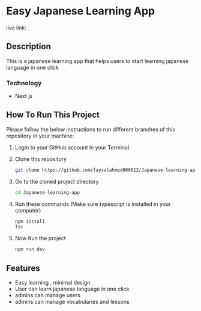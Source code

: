 # Easy Japanese Learning App

live link:

## Description

This is a japanese learning app that helps users to start learning japanese language in one click

### Technology

- Next js

## How To Run This Project

Please follow the below instructions to run different branches of this repository in your machine:

1. Login to your GitHub account in your Terminal.

2. Clone this repository
   ```sh
   git clone https://github.com/faysalahmed000012/Japanese-learning-app.git
   ```
3. Go to the cloned project directory
   ```sh
   cd Japanese-learning-app
   ```
4. Run these commands (Make sure typescript is installed in your computer)
   ```sh
   npm install
   tsc
   ```
5. Now Run the project
   ```sh
   npm run dev
   ```

## Features

- Easy learning , minimal design
- User can learn japanese language in one click
- admins can manage users
- admins can manage vocabularies and lessons
